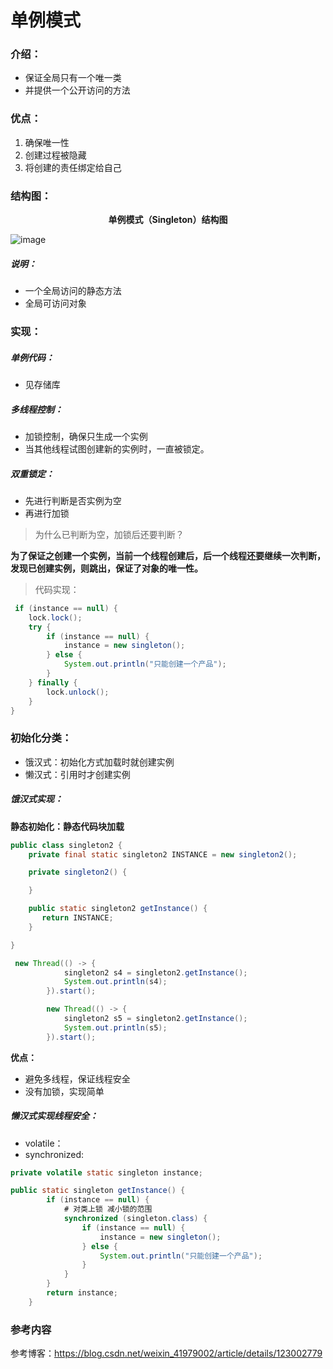 # 单例模式



### 介绍：


* 保证全局只有一个唯一类
* 并提供一个公开访问的方法



### 优点：

1. 确保唯一性
2. 创建过程被隐藏
3. 将创建的责任绑定给自己



### 结构图：

**<center>单例模式（Singleton）结构图</center>**

![image](https://user-images.githubusercontent.com/80476712/160964589-acb55b5a-5b56-4c75-a854-4053bd62ea5f.png)

##### 说明：

* 一个全局访问的静态方法
* 全局可访问对象



### 实现：


##### 单例代码：
* 见存储库



##### 多线程控制：

* 加锁控制，确保只生成一个实例
* 当其他线程试图创建新的实例时，一直被锁定。



##### 双重锁定：

* 先进行判断是否实例为空
* 再进行加锁

> 为什么已判断为空，加锁后还要判断？

**为了保证之创建一个实例，当前一个线程创建后，后一个线程还要继续一次判断，发现已创建实例，则跳出，保证了对象的唯一性。**

> 代码实现：

```java
 if (instance == null) {
    lock.lock();
    try {
        if (instance == null) {
            instance = new singleton();
        } else {
            System.out.println("只能创建一个产品");
        }
    } finally {
        lock.unlock();
    }
}
```



### 初始化分类：

* 饿汉式：初始化方式加载时就创建实例
* 懒汉式：引用时才创建实例



##### 饿汉式实现：

**静态初始化：静态代码块加载**

```java
public class singleton2 {
    private final static singleton2 INSTANCE = new singleton2();

    private singleton2() {

    }

    public static singleton2 getInstance() {
       return INSTANCE;
    }

}
```

```java
 new Thread(() -> {
            singleton2 s4 = singleton2.getInstance();
            System.out.println(s4);
        }).start();

        new Thread(() -> {
            singleton2 s5 = singleton2.getInstance();
            System.out.println(s5);
        }).start();
```

**优点：**

* 避免多线程，保证线程安全
* 没有加锁，实现简单



##### 懒汉式实现线程安全：

* volatile：
* synchronized:

```java
private volatile static singleton instance;

public static singleton getInstance() {
        if (instance == null) {
            # 对类上锁 减小锁的范围
            synchronized (singleton.class) {
                if (instance == null) {
                    instance = new singleton();
                } else {
                    System.out.println("只能创建一个产品");
                }
            }
        }
        return instance;
    }
```



### 参考内容

参考博客：https://blog.csdn.net/weixin_41979002/article/details/123002779
